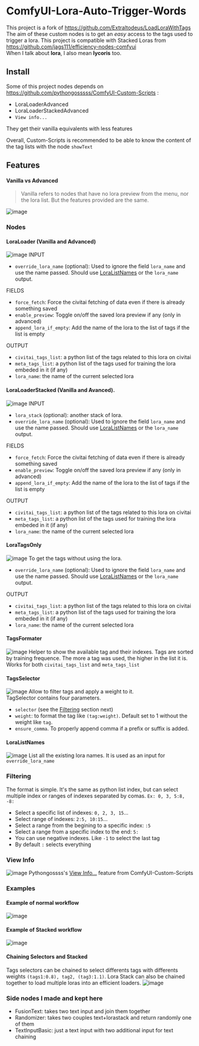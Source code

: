 # ComfyUI-Lora-Auto-Trigger-Words

This project is a fork of https://github.com/Extraltodeus/LoadLoraWithTags
The aim of these custom nodes is to get an _easy_ access to the tags used to trigger a lora. 
This project is compatible with Stacked Loras from https://github.com/jags111/efficiency-nodes-comfyui  
When I talk about **lora**, I also mean **lycoris** too.

## Install
Some of this project nodes depends on https://github.com/pythongosssss/ComfyUI-Custom-Scripts :
- LoraLoaderAdvanced
- LoraLoaderStackedAdvanced
- `View info...`

They get their vanilla equivalents with less features

Overall, Custom-Scripts is recommended to be able to know the content of the tag lists with the node `showText`

## Features
#### Vanilla vs Advanced
> Vanilla refers to nodes that have no lora preview from the menu, nor the lora list. But the features provided are the same.

![image](./images/main.png)
### Nodes
#### LoraLoader (Vanilla and Advanced)
![image](./images/LoraLoader.png)
INPUT
- `override_lora_name` (optional): Used to ignore the field `lora_name` and use the name passed. Should use [LoraListNames](#loralistnames) or the `lora_name` output.

FIELDS
- `force_fetch`: Force the civitai fetching of data even if there is already something saved
- `enable_preview`: Toggle on/off the saved lora preview if any (only in advanced)
- `append_lora_if_empty`: Add the name of the lora to the list of tags if the list is empty 

OUTPUT
- `civitai_tags_list`: a python list of the tags related to this lora on civitai
- `meta_tags_list`: a python list of the tags used for training the lora embeded in it (if any)
- `lora_name`: the name of the current selected lora
#### LoraLoaderStacked (Vanilla and Avanced). 
![image](./images/LoraLoaderStacked.png)
INPUT
- `lora_stack` (optional): another stack of lora.
- `override_lora_name` (optional): Used to ignore the field `lora_name` and use the name passed. Should use [LoraListNames](#loralistnames) or the `lora_name` output.

FIELDS
- `force_fetch`: Force the civitai fetching of data even if there is already something saved
- `enable_preview`: Toggle on/off the saved lora preview if any (only in advanced)
- `append_lora_if_empty`: Add the name of the lora to the list of tags if the list is empty 

OUTPUT
- `civitai_tags_list`: a python list of the tags related to this lora on civitai
- `meta_tags_list`: a python list of the tags used for training the lora embeded in it (if any)
- `lora_name`: the name of the current selected lora
#### LoraTagsOnly 
![image](./images/LoraTagsOnly.png)
To get the tags without using the lora.
- `override_lora_name` (optional): Used to ignore the field `lora_name` and use the name passed. Should use [LoraListNames](#loralistnames) or the `lora_name` output.

OUTPUT
- `civitai_tags_list`: a python list of the tags related to this lora on civitai
- `meta_tags_list`: a python list of the tags used for training the lora embeded in it (if any)
- `lora_name`: the name of the current selected lora

#### TagsFormater
![image](./images/TagsFormater.png)
Helper to show the available tag and their indexes. Tags are sorted by training frequence. The more a tag was used, the higher in the list it is. Works for both `civitai_tags_list` and `meta_tags_list`

#### TagsSelector
![image](./images/TagsSelector.png)
Allow to filter tags and apply a weight to it.  
TagSelector contains four parameters. 
- `selector` (see the [Filtering](#filtering) section next)
- `weight`: to format the tag like `(tag:weight)`. Default set to 1 without the weight like `tag`.
- `ensure_comma`. To properly append comma if a prefix or suffix is added.

#### LoraListNames
![image](./images/LoraListNames.png)
List all the existing lora names. It is used as an input for `override_lora_name`

### Filtering
The format is simple. It's the same as python list index, but can select multiple index or ranges of indexes separated by comas.
`Ex: 0, 3, 5:8, -8:`
- Select a specific list of indexes: `0, 2, 3, 15`...
- Select range of indexes: `2:5, 10:15`...
- Select a range from the begining to a specific index: `:5`
- Select a range from a specific index to the end: `5:`
- You can use negative indexes. Like `-1` to select the last tag
- By default `:` selects everything

### View Info
![image](./images/ViewInfo.png)
Pythongossss's [View Info...](https://github.com/pythongosssss/ComfyUI-Custom-Scripts?tab=readme-ov-file#checkpointloraembedding-info) feature from ComfyUI-Custom-Scripts

### Examples
#### Example of normal workflow
![image](./images/loaderAdvanced.png)

#### Example of Stacked workflow
![image](./images/loaderStacked.png)

#### Chaining Selectors and Stacked
Tags selectors can be chained to select differents tags with differents weights `(tags1:0.8), tag2, (tag3:1.1)`.
Lora Stack can also be chained together to load multiple loras into an efficient loaders.
![image](./images/stackingLoras.png)

### Side nodes I made and kept here
- FusionText: takes two text input and join them together
- Randomizer: takes two couples text+lorastack and return randomly one of them
- TextInputBasic: just a text input with two additional input for text chaining
